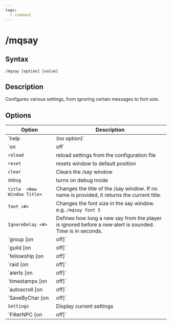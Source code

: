 ```yaml
---
tags:
  - command
---
```


# /mqsay

## Syntax

<!--cmd-syntax-start-->
```eqcommand
/mqsay [option] [value]
```
<!--cmd-syntax-end-->

## Description

<!--cmd-desc-start-->
Configures various settings, from ignoring certain messages to font size.
<!--cmd-desc-end-->

## Options

| Option | Description |
|--------|-------------|
| `help | (no option)` | Displays help text. |
| `on|off` | Turns the plugin on or off |
| `reload` | reload settings from the configuration file |
| `reset` | resets window to default position |
| `clear` | Clears the /say window |
| `debug` | turns on debug mode |
| `title  <New Window Title>` | Changes the title of the /say window. If no name is provided, it returns the current title. |
| `font <#>` | Changes the font size in the say window. e.g. `/mqsay font 5` |
| `IgnoreDelay <#>` | Defines how long a new say from the player is ignored before a new alert is sounded. Time is in seconds. |
| `group [on|off]` | Ignores say messages from members of your group. |
| `guild [on|off]` | Ignores say messages from members of your guild. |
| `fellowship [on|off]` | Ignores say messages from members of your fellowship. |
| `raid [on|off]` | Ignores say messages from members of your raid. |
| `alerts [on|off]` | toggles sounding an alert on a new say. |
| `timestamps [on|off]` | Toggles displaying of timestamps on new say messages. |
| `autoscroll [on|off]` | Toggles autoscroll |
| `SaveByChar [on|off]` | Turns SaveByChar off or on. If you prefer your settings to be universal, this should be off. |
| `Settings` | Display current settings |
| `FilterNPC [on|off]` | Toggle to filter non-GM NPCs using the PC Say channel from triggering the say alert |